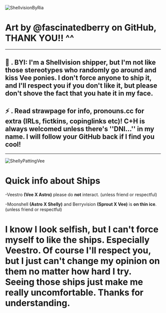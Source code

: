 ![ShellvisionByRia](https://github.com/user-attachments/assets/b89b9bf3-b401-4013-b182-06137e9df7d8)


# Art by @fascinatedberry on GitHub, THANK YOU!! ^^
--------------------
🐚 . BYI: I'm a Shellvision shipper, but I'm not like those stereotypes who randomly go around and kiss Vee ponies. I don't force anyone to ship it, and I'll respect you if you don't like it, but please don't shove the fact that you hate it in my face.
--------------------
⚡ . Read strawpage for info, pronouns.cc for extra (IRLs, fictkins, copinglinks etc)! C+H is always welcomed unless there's ''DNI...'' in my name. I will follow your GitHub back if I find you cool!
--------------------


--------------------

![ShellyPattingVee](https://github.com/user-attachments/assets/2e32e66e-d1bc-49b2-a69f-d56bc00437f3)

# Quick info about Ships

-Veestro __(Vee X Astro)__ please do __not__ interact. (unless friend or respectful)

-Moonshell __(Astro X Shelly)__ and Berryvision __(Sprout X Vee)__ is __on thin ice__. (unless friend or respectful)

# I know I look selfish, but I can't force myself to like the ships. Especially Veestro. Of course I'll respect you, but I just can't change my opinion on them no matter how hard I try. Seeing those ships just make me really uncomfortable. Thanks for understanding.
